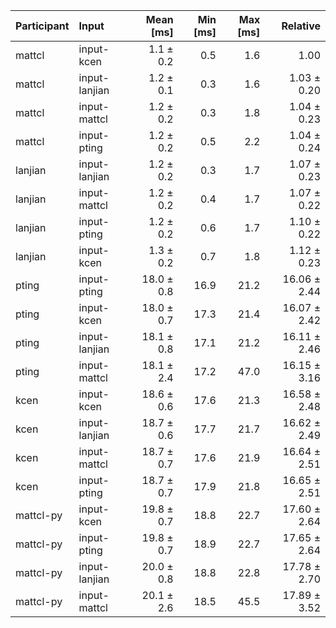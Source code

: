 | Participant | Input | Mean [ms] | Min [ms] | Max [ms] | Relative |
|:---|:---|---:|---:|---:|---:|
| mattcl | input-kcen | 1.1 ± 0.2 | 0.5 | 1.6 | 1.00 |
| mattcl | input-lanjian | 1.2 ± 0.1 | 0.3 | 1.6 | 1.03 ± 0.20 |
| mattcl | input-mattcl | 1.2 ± 0.2 | 0.3 | 1.8 | 1.04 ± 0.23 |
| mattcl | input-pting | 1.2 ± 0.2 | 0.5 | 2.2 | 1.04 ± 0.24 |
| lanjian | input-lanjian | 1.2 ± 0.2 | 0.3 | 1.7 | 1.07 ± 0.23 |
| lanjian | input-mattcl | 1.2 ± 0.2 | 0.4 | 1.7 | 1.07 ± 0.22 |
| lanjian | input-pting | 1.2 ± 0.2 | 0.6 | 1.7 | 1.10 ± 0.22 |
| lanjian | input-kcen | 1.3 ± 0.2 | 0.7 | 1.8 | 1.12 ± 0.23 |
| pting | input-pting | 18.0 ± 0.8 | 16.9 | 21.2 | 16.06 ± 2.44 |
| pting | input-kcen | 18.0 ± 0.7 | 17.3 | 21.4 | 16.07 ± 2.42 |
| pting | input-lanjian | 18.1 ± 0.8 | 17.1 | 21.2 | 16.11 ± 2.46 |
| pting | input-mattcl | 18.1 ± 2.4 | 17.2 | 47.0 | 16.15 ± 3.16 |
| kcen | input-kcen | 18.6 ± 0.6 | 17.6 | 21.3 | 16.58 ± 2.48 |
| kcen | input-lanjian | 18.7 ± 0.6 | 17.7 | 21.7 | 16.62 ± 2.49 |
| kcen | input-mattcl | 18.7 ± 0.7 | 17.6 | 21.9 | 16.64 ± 2.51 |
| kcen | input-pting | 18.7 ± 0.7 | 17.9 | 21.8 | 16.65 ± 2.51 |
| mattcl-py | input-kcen | 19.8 ± 0.7 | 18.8 | 22.7 | 17.60 ± 2.64 |
| mattcl-py | input-pting | 19.8 ± 0.7 | 18.9 | 22.7 | 17.65 ± 2.64 |
| mattcl-py | input-lanjian | 20.0 ± 0.8 | 18.8 | 22.8 | 17.78 ± 2.70 |
| mattcl-py | input-mattcl | 20.1 ± 2.6 | 18.5 | 45.5 | 17.89 ± 3.52 |
